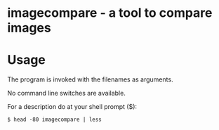 # imagecompare - a tool to compare images

# Usage

The program is invoked with the filenames as arguments.

No command line switches are available.

For a description do at your shell prompt ($):

    $ head -80 imagecompare | less


